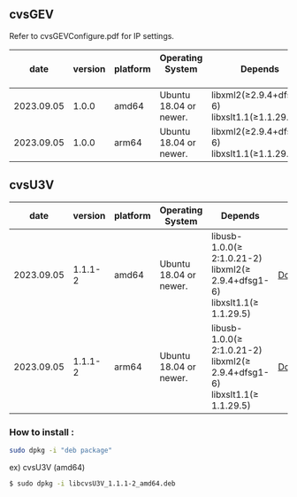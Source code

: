 ## cvsGEV

Refer to cvsGEVConfigure.pdf for IP settings.

| date | version | platform | Operating System &nbsp;&nbsp;&nbsp;&nbsp;&nbsp; | Depends | link |
| --- | --- | --- | --------- | --- | --- |
| 2023.09.05 | 1.0.0 | amd64 | Ubuntu 18.04 or newer.| libxml2(≥2.9.4+dfsg1-6)<br>libxslt1.1(≥1.1.29.5)<br>|[Download](https://github.com/CREVIS/Camera/blob/master/Linux/deb%20Package/libcvsGEV_1.1.0_amd64.deb)|
| 2023.09.05 | 1.0.0 | arm64 | Ubuntu 18.04 or newer.| libxml2(≥2.9.4+dfsg1-6)<br>libxslt1.1(≥1.1.29.5)<br>|[Download](https://github.com/CREVIS/Camera/blob/master/Linux/deb%20Package/libcvsGEV_1.1.0_arm64.deb)|

## cvsU3V

| date | version | platform | Operating System | Depends | link |
| --- | --- | --- | --------- | --- | --- |
| 2023.09.05 | 1.1.1-2 | amd64 | Ubuntu 18.04 or newer.| libusb-1.0.0(≥ 2:1.0.21-2)<br>libxml2(≥ 2.9.4+dfsg1-6)<br>libxslt1.1(≥ 1.1.29.5)<br>|[Download](https://github.com/CREVIS/Camera/blob/master/Linux/deb%20Package/libcvsU3V_1.1.1-2_amd64.deb)|
| 2023.09.05 | 1.1.1-2 | arm64 | Ubuntu 18.04 or newer.| libusb-1.0.0(≥ 2:1.0.21-2)<br>libxml2(≥ 2.9.4+dfsg1-6)<br>libxslt1.1(≥ 1.1.29.5)<br>|[Download](https://github.com/CREVIS/Camera/blob/master/Linux/deb%20Package/libcvsU3V_1.1.1-2_arm64.deb)|

### How to install :
```sh
sudo dpkg -i "deb package"
```

ex) cvsU3V (amd64)
```sh
$ sudo dpkg -i libcvsU3V_1.1.1-2_amd64.deb
```
